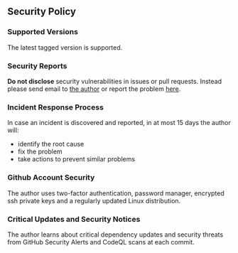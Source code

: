 ## Security Policy
### Supported Versions
The latest tagged version is supported.

### Security Reports
**Do not disclose** security vulnerabilities in issues or pull requests. Instead please
send email to [the author](mailto:jfcgauss@gmail.com) or report the problem
[here](https://github.com/jfcg/sixb/security/advisories/new).

### Incident Response Process
In case an incident is discovered and reported, in at most 15 days the author will:
- identify the root cause
- fix the problem
- take actions to prevent similar problems

### Github Account Security
The author uses two-factor authentication, password manager, encrypted ssh private keys and a
regularly updated Linux distribution.

### Critical Updates and Security Notices
The author learns about critical dependency updates and security threats from GitHub Security
Alerts and CodeQL scans at each commit.
